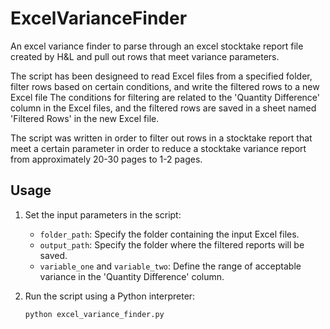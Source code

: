 # ExcelVarianceFinder
An excel variance finder to parse through an excel stocktake report file created by H&L and pull out rows that meet variance parameters.

The script has been designeed to read Excel files from a specified folder, filter rows based on certain conditions, and write the filtered rows to a new Excel file 
The conditions for filtering are related to the 'Quantity Difference' column in the Excel files, and the filtered rows are saved in a sheet named 'Filtered Rows' in the new Excel file.

The script was written in order to filter out rows in a stocktake report that meet a certain parameter in order to reduce a stocktake variance report from approximately 20-30 pages to 1-2 pages.

## Usage

1. Set the input parameters in the script:
   - `folder_path`: Specify the folder containing the input Excel files.
   - `output_path`: Specify the folder where the filtered reports will be saved.
   - `variable_one` and `variable_two`: Define the range of acceptable variance in the 'Quantity Difference' column.

2. Run the script using a Python interpreter:
   ```bash
   python excel_variance_finder.py
